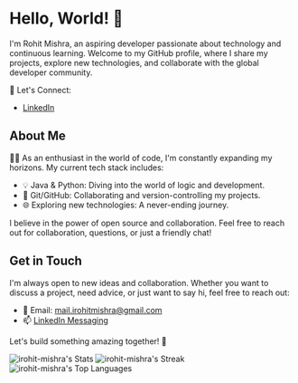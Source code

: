 # Hello, World! 👋

I'm Rohit Mishra, an aspiring developer passionate about technology and continuous learning. Welcome to my GitHub profile, where I share my projects, explore new technologies, and collaborate with the global developer community.

🚀 Let's Connect:
- [LinkedIn](https://www.linkedin.com/in/irohit-mishra/)

## About Me

👨‍💻 As an enthusiast in the world of code, I'm constantly expanding my horizons. My current tech stack includes:

- 💡 Java & Python: Diving into the world of logic and development.
- 🔗 Git/GitHub: Collaborating and version-controlling my projects.
- 🌐 Exploring new technologies: A never-ending journey.

I believe in the power of open source and collaboration. Feel free to reach out for collaboration, questions, or just a friendly chat!


## Get in Touch

I'm always open to new ideas and collaboration. Whether you want to discuss a project, need advice, or just want to say hi, feel free to reach out:

- 📧 Email: mail.irohitmishra@gmail.com
- 📫 [LinkedIn Messaging](https://www.linkedin.com/in/irohit-mishra)

Let's build something amazing together! 🚀

![irohit-mishra's Stats](https://github-readme-stats.vercel.app/api?username=irohit-mishra&theme=chartreuse-dark&show_icons=true&hide_border=true&count_private=true)
![irohit-mishra's Streak](https://github-readme-streak-stats.herokuapp.com/?user=irohit-mishra&theme=chartreuse-dark&hide_border=true)
![irohit-mishra's Top Languages](https://github-readme-stats.vercel.app/api/top-langs/?username=irohit-mishra&theme=chartreuse-dark&show_icons=true&hide_border=true&layout=compact)
